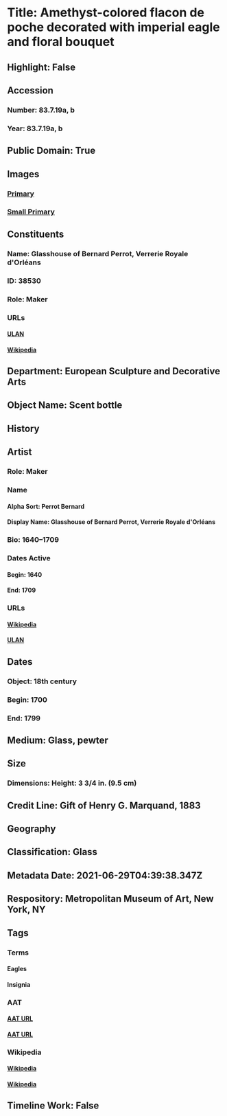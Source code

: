 # Title: Amethyst-colored flacon de poche decorated with imperial eagle and floral bouquet
## Highlight: False
## Accession
### Number: 83.7.19a, b
### Year: 83.7.19a, b
## Public Domain: True
## Images
### [Primary](https://images.metmuseum.org/CRDImages/es/original/96521.jpg)
### [Small Primary](https://images.metmuseum.org/CRDImages/es/web-large/96521.jpg)
## Constituents
### Name: Glasshouse of Bernard Perrot, Verrerie Royale d&#39;Orléans
### ID: 38530
### Role: Maker
### URLs
#### [ULAN](http://vocab.getty.edu/page/ulan/500052054)
#### [Wikipedia](https://www.wikidata.org/wiki/Q104512735)
## Department: European Sculpture and Decorative Arts
## Object Name: Scent bottle
## History
## Artist
### Role: Maker
### Name
#### Alpha Sort: Perrot Bernard
#### Display Name: Glasshouse of Bernard Perrot, Verrerie Royale d'Orléans
### Bio: 1640–1709
### Dates Active
#### Begin: 1640
#### End: 1709
### URLs
#### [Wikipedia](https://www.wikidata.org/wiki/Q104512735)
#### [ULAN](http://vocab.getty.edu/page/ulan/500052054)
## Dates
### Object: 18th century
### Begin: 1700
### End: 1799
## Medium: Glass, pewter
## Size
### Dimensions: Height: 3 3/4 in. (9.5 cm)
## Credit Line: Gift of Henry G. Marquand, 1883
## Geography
## Classification: Glass
## Metadata Date: 2021-06-29T04:39:38.347Z
## Respository: Metropolitan Museum of Art, New York, NY
## Tags
### Terms
#### Eagles
#### Insignia
### AAT
#### [AAT URL](http://vocab.getty.edu/page/aat/300250049)
#### [AAT URL](http://vocab.getty.edu/page/aat/300028725)
### Wikipedia
#### [Wikipedia]()
#### [Wikipedia]()
## Timeline Work: False